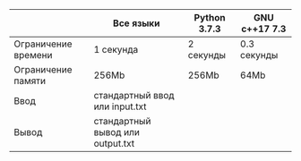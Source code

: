 |                     	| Все языки                        	| Python 3.7.3 	| GNU c++17 7.3 	|
|---------------------	|----------------------------------	|--------------	|---------------	|
| Ограничение времени 	| 1 секунда                        	| 2 секунды    	| 0.3 секунды   	|
| Ограничение памяти  	| 256Mb                            	| 256Mb        	| 64Mb          	|
| Ввод                	| стандартный ввод или input.txt   	              	               	  |
| Вывод               	| стандартный вывод или output.txt 	              	                	|
